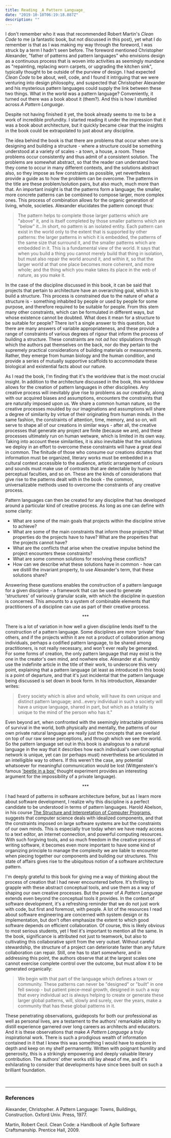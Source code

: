 ```yaml
---
title: Reading _A Pattern Language_
date: "2019-10-18T06:19:18.887Z"
description: ""
---
```


I don't remember who it was that recommended Robert Martin's _Clean Code_ to me (a fantastic book, but not discussed in this post), yet what I do remember is that as I was making my way through the foreword, I was struck by a term I hadn't seen before. The foreword mentioned Christopher Alexander, "father of patterns and pattern languages" who envisions design as a continuous process that is woven into activities as seemingly mundane as "repainting, replacing worn carpets, or upgrading the kitchen sink", typically thought to be outside of the purview of design. I had expected _Clean Code_ to be about, well, code, and I found it intriguing that we were venturing into design philosophy, and suspected that Christopher Alexander and his mysterious pattern languages could supply the link between these two things. What in the world was a pattern language? Conveniently, it turned out there was a book about it (them?). And this is how I stumbled across _A Pattern Language_. 

Despite not having finished it yet, the book already seems to me to be a work of incredible profundity. I started reading it under the impression that it was a book about architecture, but it quickly became clear that the insights in the book could be extrapolated to just about any discipline.

The idea behind the book is that there are problems that occur when one is designing and building a structure - where a structure could be something understood at a variety of scales - a town, a house, a room. These problems occur consistently and thus admit of a consistent solution. The problems are somewhat abstract, so that the reader can understand how they come to occur in many different contexts, and the solutions abstract also, so they impose as few constraints as possible, yet nevertheless provide a guide as to how the problem can be overcome. The patterns in the title are these problem/solution pairs, but also much, much more than that. An important insight is that the patterns form a language; the smaller, more concrete patterns can be combined to compose larger, more complex ones. This process of combination allows for the organic generation of living, whole, societies. Alexander elucidates the pattern concept thus: 

> The pattern helps to complete those larger patterns which are "above" it, and is itself completed by those smaller patterns which are "below" it...In short, no pattern is an isolated entity. Each pattern can exist in the world only to the extent that is supported by other patterns: the larger patterns in which it is embedded, the patterns of the same size that surround it, and the smaller patterns which are embedded in it. This is a fundamental view of the world.  It says that when you build a thing you cannot merely build that thing in isolation, but must also repair the world around it, and within it, so that the larger world at that one place becomes more coherent, and more whole; and the thing which you make takes its place in the web of nature, as you make it.

In the case of the discipline discussed in this book, it can be said that projects that pertain to architecture have an overarching goal, which is to build a structure. This process is constrained due to the nature of what a structure is - something inhabited by people or used by people for some purpose, and therefore required to be suitable for people. From this stem many other constraints, which can be formulated in different ways, but whose existence cannot be doubted. What does it mean for a structure to be suitable for people? There isn't a single answer to this question, but there are many answers of variable appropriateness, and these provide a range of constraints of various degrees of rigour that inform the process of building a structure. These constraints are not _ad hoc_ stipulations through which the authors pat themselves on the back, nor do they pertain to the supremely practical considerations of building materials or measurements. Rather, they emerge from human biology and the human condition, and provide a series of mutually supportive scaffolds to accommodate these biological and existential facts about our nature.

As I read the book, I'm finding that it's the worldview that is the most crucial insight. In addition to the architecture discussed in the book, this worldview allows for the creation of pattern languages in other disciplines. Any creative process will inevitably give rise to problems as our creativity, along with our acquired biases and assumptions, encounters the constraints that are naturally imposed upon us. We share a common human nature, so the creative processes moulded by our imaginations and assumptions will share a degree of similarity by virtue of their originating from human minds. In the same fashion, the constraints of attention, time, memory, and so on, will serve to shape all of our creations in similar ways - after all, the creative processes that generate any project are finite (because we are), and these processes ultimately run on human wetware, which is limited in its own way. Taking into account these similarities, it is also inevitable that the solutions we deploy in an effort to overcome these constraints will have a great deal in common. The finitude of those who consume our creations dictates that information must be organized, literary works must be embedded in a cultural context accessible to the audience, artistic arrangement of colours and sounds must make use of contrasts that are detectable by human perceptual faculties, and so on. These are the kinds of considerations that give rise to the patterns dealt with in the book - the common, universalizable methods used to overcome the constraints of any creative process. 

Pattern languages can then be created for any discipline that has developed around a particular kind of creative process. As long as one can define with some clarity:
   - What are some of the main goals that projects within the discipline strive to achieve?
   - What are some of the main constraints that inform those projects? What properties do the projects have to have? What are the properties that the projects cannot have?
   - What are the conflicts that arise when the creative impulse behind the project encounters these constraints?
   - What are some common solutions for resolving these conflicts?
   - How can we describe what these solutions have in common - how can we distill the invariant property, to use Alexander's term, that these solutions share?

Answering these questions enables the construction of a pattern language for a given discipline - a framework that can be used to generate 'structures' of variously granular scale, with which the discipline in question is concerned. This amounts to a system of combinable elements that practitioners of a discipline can use as part of their creative process. 

<p style="text-align:center;">***</p>

There is a lot of variation in how well a given discipline lends itself to the construction of a pattern language. Some disciplines are more 'private' than others, and if the projects within it are not a product of collaboration among individuals, perhaps a codified pattern language, to be shared among practitioners, is not really necessary, and won't ever really be generated. For some forms of creation, the only pattern language that may exist is the one in the creator's own mind, and nowhere else. Alexander et al. humbly use the indefinite article in the title of their work, to underscore this very point, explaining that a pattern language (at least as introduced in this book) is a point of departure, and that it's just incidental that the pattern language being discussed is set down in book form. In his introduction, Alexander writes:

> Every society which is alive and whole, will have its own unique and distinct pattern language; and...every individual in such a society will have a unique language, shared in part, but which as a totality is unique to the mind of the person who has it."

Even beyond art, when confronted with the seemingly intractable problems of survival in the world, both physically and mentally, the patterns of our own private natural language are really just the concepts that are overlaid on top of our raw sense perceptions, and through which we see the world. So the pattern language set out in this book is analogous to a natural language in the way that it describes how each individual's own conceptual network is unique, yet can (or perhaps must) nevertheless be articulated in an intelligible way to others. If this weren't the case, any potential whatsoever for meaningful communication would be lost (Wittgenstein's famous ['beetle in a box'](https://en.wikipedia.org/wiki/Private_language_argument#The_beetle-in-a-box) thought experiment provides an interesting argument for the impossibility of a private language).

<p style="text-align:center;">***</p>

I had heard of patterns in software architecture before, but as I learn more about software development, I realize why this discipline is a perfect candidate to be understood in terms of pattern languages. Harold Abelson, in his course [The Structure and Interpretation of Computer Programs](https://www.youtube.com/watch?v=2Op3QLzMgSY), suggests that computer science deals with idealized components, and that the constraints imposed on large software systems are but the constraints of our own minds. This is especially true today when we have ready access to a text editor, an internet connection, and powerful computing resources. With such forgiving tools, and so much freedom in the creative process of writing software, it becomes even more important to have some kind of organizing principle to manage the complexity we are liable to encounter when piecing together our components and building our structures. This state of affairs gives rise to the ubiquitous notion of a software architecture pattern.

I'm deeply grateful to this book for giving me a way of thinking about the process of creation that I had never encountered before. It's thrilling to grapple with these abstract conceptual tools, and use them as a way of shaping our own creative processes. But the power of _A Pattern Language_ extends even beyond the conceptual tools it provides. In the context of software development, it's a refreshing reminder that we do not just work with code, but first and foremost, with people. A lot of the resources I read about software engineering are concerned with system design or its implementation, but don't often emphasize the extent to which good software depends on efficient collaboration. Of course, this is likely obvious to most serious students, yet I feel it's important to mention all the same. In the book, significance is attributed not just to teamwork, but also to cultivating this collaborative spirit from the very outset. Without careful stewardship, the structure of a project can deteriorate faster than any future collaboration can repair. Still, one has to start _somewhere_, and in addressing this point, the authors observe that at the largest scales one cannot exercise complete control over the outcome, but must allow it to be generated organically:

> We begin with that part of the language which defines a town or community. These patterns can never be "designed" or "built" in one fell swoop - but patient piece-meal growth, designed in such a way that every individual act is always helping to create or generate these larger global patterns, will, slowly and surely, over the years, make a community that has these global patterns in it.

These penetrating observations, guideposts for both our professional as well as personal lives, are a testament to the authors' remarkable ability to distill experience garnered over long careers as architects and educators. And it is these observations that make _A Pattern Language_ a truly inspirational work. There is such a prodigious wealth of information contained in it that I knew this was something I would have to explore in depth and keep on my shelf permanently. Written with poignant humility and generosity, this is a strikingly empowering and deeply valuable literary contribution. The authors' other works still lay ahead of me, and it's exhilarating to consider that developments have since been built on such a brilliant foundation.

<br />

----

<div style="word-break: break-word;">

### References

Alexander, Christopher. A Pattern Language: Towns, Buildings, Construction. Oxford Univ. Press, 1977.

Martin, Robert Cecil. Clean Code: a Handbook of Agile Software Craftsmanship. Prentice Hall, 2009.

</div>
